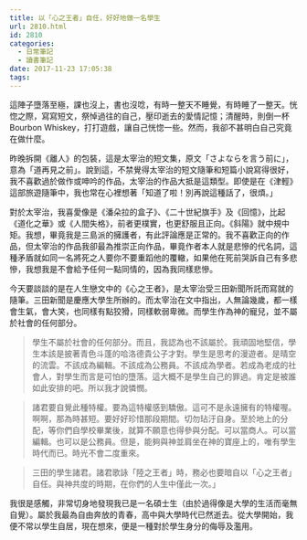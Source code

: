 ```yaml
---
title: 以「心之王者」自任，好好地做一名學生
url: 2810.html
id: 2810
categories:
  - 日常筆記
  - 讀書筆記
date: 2017-11-23 17:05:38
tags:
---
```


這陣子墮落至極，課也沒上，書也沒唸，有時一整天不睡覺，有時睡了一整天。恍惚之際，寫寫短文，祭悼過往的自己，壓印逝去的愛情記憶；清醒時，則倒一杯 Bourbon Whiskey，打打遊戲，讓自己恍惚一些。然而，我卻不甚明白自己究竟在做什麼。

昨晚拆開《離人》的包裝，這是太宰治的短文集，原文「さよならを言う前に」，意為「道再見之前」。說到這，不禁覺得太宰治的短文隨筆和短篇小說寫得很好，我不喜歡過於做作或呻吟的作品，太宰治的作品大抵是這類型。即使是在《津輕》這部旅遊隨筆中，我也常在心裡想著「知道了啦！別再說這種話了，很煩。」

對於太宰治，我喜愛像是《潘朵拉的盒子》、《二十世紀旗手》及《回憶》，比起《道化之華》或《人間失格》，前者更樸實，也更舒服且正向。《斜陽》就中規中矩。我想，畢竟我是三島派的擁護者，有此評論應是正常的。我不喜歡正向的作品，但太宰治的作品我卻最為推崇正向作品，畢竟作者本人就是悲慘的代名詞，這種矛盾就如同一名將死之人要你不要重蹈他的覆轍，如果他在死前哭訴自己有多悲慘，我想我是不會給予任何一點同情的，因為我同樣悲慘。

今天要談談的是在人生戀文中的《心之王者》，是太宰治受三田新聞所託而寫就的隨筆。三田新聞是慶應大學生所辦的。而太宰治在文中指出，人無論幾歲，都一樣會生氣，會大笑，也同樣有點狡猾，同樣軟弱卑微。而學生作為神的寵兒，並不屬於社會的任何部分。

> 學生不屬於社會的任何部分。而且，我認為也不該屬於。我頑固地堅信，學生本該是披著青色斗蓬的哈洛德貴公子才對。學生是思考的漫遊者。是晴空的流雲。不該成為編輯。不該成為公務員。不該成為學者。若成為老成的社會人，對學生而言是可怕的墮落。這大概不是學生自己的罪過。肯定是被誰如此安排的吧。所以我才說憐憫。

> 諸君要自覺此種特權。要為這特權感到驕傲。這可不是永遠擁有的特權喔。啊啊，那為時甚短。要好好珍惜那段期間。切勿玷汙自身。至於地上的分配，等你們自學校畢業後，就算不願意也得參與分配。可以當商人。可以當編輯。也可以是公務員。但是，能夠與神並肩坐在神的寶座上的，唯有學生時代而已。時光不會二度重來。

> 三田的學生諸君。諸君歌詠「陸之王者」時，務必也要暗自以「心之王者」自任。與神共度的時期，在你們的人生中僅此一次。」

我很是感觸，非常切身地發現我已是一名碩士生（由於過得像是大學的生活而毫無自覺）。屬於我最為自由奔放的青春，高中與大學時代已然逝去。從大學開始，我便不常以學生自居，現在想來，便是一種對於學生身分的侮辱及濫用。